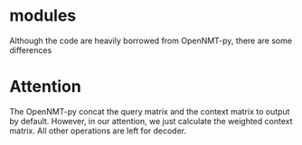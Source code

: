 # modules

Although the code are heavily borrowed from OpenNMT-py, there are some differences

# Attention

The OpenNMT-py concat the query matrix and the context matrix to output by default. 
However, in our attention, we just calculate the weighted context matrix. All other operations are left for decoder.




